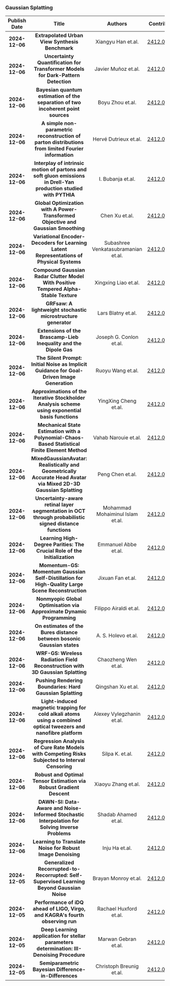 
### Gaussian Splatting
|Publish Date|Title|Authors|Contributions|PDF|Code|
| :---: | :---: | :---: | :---: | :---: | :---: |
|**2024-12-06**|**Extrapolated Urban View Synthesis Benchmark**|Xiangyu Han et.al.|[2412.05256v1](http://arxiv.org/abs/2412.05256v1)|null|
|**2024-12-06**|**Uncertainty Quantification for Transformer Models for Dark-Pattern Detection**|Javier Muñoz et.al.|[2412.05251v1](http://arxiv.org/abs/2412.05251v1)|null|
|**2024-12-06**|**Bayesian quantum estimation of the separation of two incoherent point sources**|Boyu Zhou et.al.|[2412.05245v1](http://arxiv.org/abs/2412.05245v1)|null|
|**2024-12-06**|**A simple non-parametric reconstruction of parton distributions from limited Fourier information**|Hervé Dutrieux et.al.|[2412.05227v1](http://arxiv.org/abs/2412.05227v1)|null|
|**2024-12-06**|**Interplay of intrinsic motion of partons and soft gluon emissions in Drell-Yan production studied with PYTHIA**|I. Bubanja et.al.|[2412.05221v1](http://arxiv.org/abs/2412.05221v1)|null|
|**2024-12-06**|**Global Optimization with A Power-Transformed Objective and Gaussian Smoothing**|Chen Xu et.al.|[2412.05204v1](http://arxiv.org/abs/2412.05204v1)|null|
|**2024-12-06**|**Variational Encoder-Decoders for Learning Latent Representations of Physical Systems**|Subashree Venkatasubramanian et.al.|[2412.05175v1](http://arxiv.org/abs/2412.05175v1)|null|
|**2024-12-06**|**Compound Gaussian Radar Clutter Model With Positive Tempered Alpha-Stable Texture**|Xingxing Liao et.al.|[2412.05174v1](http://arxiv.org/abs/2412.05174v1)|null|
|**2024-12-06**|**GRFsaw: A lightweight stochastic microstructure generator**|Lars Blatny et.al.|[2412.05168v1](http://arxiv.org/abs/2412.05168v1)|null|
|**2024-12-06**|**Extensions of the Brascamp-Lieb Inequality and the Dipole Gas**|Joseph G. Conlon et.al.|[2412.05122v1](http://arxiv.org/abs/2412.05122v1)|null|
|**2024-12-06**|**The Silent Prompt: Initial Noise as Implicit Guidance for Goal-Driven Image Generation**|Ruoyu Wang et.al.|[2412.05101v1](http://arxiv.org/abs/2412.05101v1)|null|
|**2024-12-06**|**Approximations of the Iterative Stockholder Analysis scheme using exponential basis functions**|YingXing Cheng et.al.|[2412.05079v1](http://arxiv.org/abs/2412.05079v1)|null|
|**2024-12-06**|**Mechanical State Estimation with a Polynomial-Chaos-Based Statistical Finite Element Method**|Vahab Narouie et.al.|[2412.05037v1](http://arxiv.org/abs/2412.05037v1)|null|
|**2024-12-06**|**MixedGaussianAvatar: Realistically and Geometrically Accurate Head Avatar via Mixed 2D-3D Gaussian Splatting**|Peng Chen et.al.|[2412.04955v1](http://arxiv.org/abs/2412.04955v1)|[link](https://github.com/chenvoid/mga)|
|**2024-12-06**|**Uncertainty-aware retinal layer segmentation in OCT through probabilistic signed distance functions**|Mohammad Mohaiminul Islam et.al.|[2412.04935v1](http://arxiv.org/abs/2412.04935v1)|[link](https://github.com/niazoys/rls_psdf)|
|**2024-12-06**|**Learning High-Degree Parities: The Crucial Role of the Initialization**|Emmanuel Abbe et.al.|[2412.04910v1](http://arxiv.org/abs/2412.04910v1)|null|
|**2024-12-06**|**Momentum-GS: Momentum Gaussian Self-Distillation for High-Quality Large Scene Reconstruction**|Jixuan Fan et.al.|[2412.04887v1](http://arxiv.org/abs/2412.04887v1)|null|
|**2024-12-06**|**Nonmyopic Global Optimisation via Approximate Dynamic Programming**|Filippo Airaldi et.al.|[2412.04882v1](http://arxiv.org/abs/2412.04882v1)|null|
|**2024-12-06**|**On estimates of the Bures distance between bosonic Gaussian states**|A. S. Holevo et.al.|[2412.04875v1](http://arxiv.org/abs/2412.04875v1)|null|
|**2024-12-06**|**WRF-GS: Wireless Radiation Field Reconstruction with 3D Gaussian Splatting**|Chaozheng Wen et.al.|[2412.04832v1](http://arxiv.org/abs/2412.04832v1)|null|
|**2024-12-06**|**Pushing Rendering Boundaries: Hard Gaussian Splatting**|Qingshan Xu et.al.|[2412.04826v1](http://arxiv.org/abs/2412.04826v1)|null|
|**2024-12-06**|**Light-induced magnetic trapping for cold alkali atoms using a combined optical tweezers and nanofibre platform**|Alexey Vylegzhanin et.al.|[2412.04809v1](http://arxiv.org/abs/2412.04809v1)|null|
|**2024-12-06**|**Regression Analysis of Cure Rate Models with Competing Risks Subjected to Interval Censoring**|Silpa K. et.al.|[2412.04803v1](http://arxiv.org/abs/2412.04803v1)|null|
|**2024-12-06**|**Robust and Optimal Tensor Estimation via Robust Gradient Descent**|Xiaoyu Zhang et.al.|[2412.04773v1](http://arxiv.org/abs/2412.04773v1)|null|
|**2024-12-06**|**DAWN-SI: Data-Aware and Noise-Informed Stochastic Interpolation for Solving Inverse Problems**|Shadab Ahamed et.al.|[2412.04766v1](http://arxiv.org/abs/2412.04766v1)|null|
|**2024-12-06**|**Learning to Translate Noise for Robust Image Denoising**|Inju Ha et.al.|[2412.04727v1](http://arxiv.org/abs/2412.04727v1)|null|
|**2024-12-05**|**Generalized Recorrupted-to-Recorrupted: Self-Supervised Learning Beyond Gaussian Noise**|Brayan Monroy et.al.|[2412.04648v1](http://arxiv.org/abs/2412.04648v1)|null|
|**2024-12-05**|**Performance of iDQ ahead of LIGO, Virgo, and KAGRA's fourth observing run**|Rachael Huxford et.al.|[2412.04638v1](http://arxiv.org/abs/2412.04638v1)|null|
|**2024-12-05**|**Deep Learning application for stellar parameters determination: III- Denoising Procedure**|Marwan Gebran et.al.|[2412.04631v1](http://arxiv.org/abs/2412.04631v1)|null|
|**2024-12-05**|**Semiparametric Bayesian Difference-in-Differences**|Christoph Breunig et.al.|[2412.04605v1](http://arxiv.org/abs/2412.04605v1)|null|
